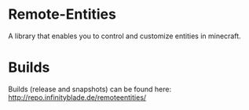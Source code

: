 Remote-Entities
===============

A library that enables you to control and customize entities in minecraft.


Builds
======

Builds (release and snapshots) can be found here: http://repo.infinityblade.de/remoteentities/